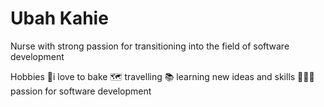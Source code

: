 <!DOCTYPE html>
<html lang="en">
  <head>
    <meta charset="UTF-8" />
    <meta name="viewport" content="width=device-width, initial-scale=1.0" />
    <title>UbahKahie</title>
  </head>
  <body>
    <h1>Ubah Kahie</h1>
    <p>
      Nurse with strong passion for transitioning into the field of software
      development
    </p>
    <p>
      Hobbies 🍳i love to bake 🗺️ travelling 📚 learning new ideas and skills 👩🏾‍💻
      passion for software development
    </p>
  </body>
</html>
<!---
UbahKahie/UbahKahie is a ✨ special ✨ repository because its `README.md` (this file) appears on your GitHub profile.
You can click the Preview link to take a look at your changes.
--->
